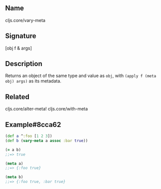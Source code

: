 ## Name
cljs.core/vary-meta

## Signature
[obj f & args]

## Description

Returns an object of the same type and value as `obj`, with
`(apply f (meta obj) args)` as its metadata.

## Related
cljs.core/alter-meta!
cljs.core/with-meta

## Example#8cca62

```clj
(def a ^:foo [1 2 3])
(def b (vary-meta a assoc :bar true))

(= a b)
;;=> true

(meta a)
;;=> {:foo true}

(meta b)
;;=> {:foo true, :bar true}
```
